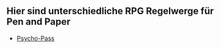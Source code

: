 ## Hier sind unterschiedliche RPG Regelwerge für Pen and Paper

- [Psycho-Pass](https://custom-tabletop-rpg.github.io/psycho-pass)
